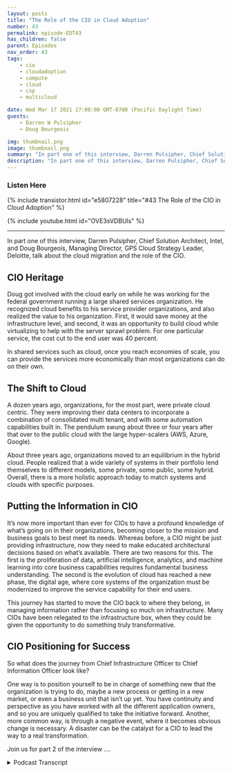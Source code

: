 ```yaml
---
layout: posts
title: "The Role of the CIO in Cloud Adoption"
number: 43
permalink: episode-EDT43
has_children: false
parent: Episodes
nav_order: 43
tags:
    - cio
    - cloudadoption
    - compute
    - cloud
    - csp
    - multicloud

date: Wed Mar 17 2021 17:00:00 GMT-0700 (Pacific Daylight Time)
guests:
    - Darren W Pulsipher
    - Doug Bourgeois

img: thumbnail.png
image: thumbnail.png
summary: "In part one of this interview, Darren Pulsipher, Chief Solution Architect, Intel, and Doug Bourgeois, Managing Director, GPS Cloud Strategy Leader, Deloitte, talk about the cloud migration and the role of the CIO."
description: "In part one of this interview, Darren Pulsipher, Chief Solution Architect, Intel, and Doug Bourgeois, Managing Director, GPS Cloud Strategy Leader, Deloitte, talk about the cloud migration and the role of the CIO."
---
```


<div>
<h3>Listen Here</h3>
{% include transistor.html id="e5807228" title="#43 The Role of the CIO in Cloud Adoption" %}

{% include youtube.html id="OVE3sVDBUls" %}
</div>

---

In part one of this interview, Darren Pulsipher, Chief Solution Architect, Intel, and Doug Bourgeois, Managing Director, GPS Cloud Strategy Leader, Deloitte, talk about the cloud migration and the role of the CIO.

## CIO Heritage

Doug got involved with the cloud early on while he was working for the federal government running a large shared services organization. He recognized cloud benefits to his service provider organizations, and also realized the value to his organization. First, it would save money at the infrastructure level, and second, it was an opportunity to build cloud while virtualizing to help with the server sprawl problem. For one particular service, the cost cut to the end user was 40 percent.

In shared services such as cloud, once you reach economies of scale, you can provide the services more economically than most organizations can do on their own.

## The Shift to Cloud

A dozen years ago, organizations, for the most part, were private cloud centric. They were improving their data centers to incorporate a combination of consolidated multi tenant, and with some automation capabilities built in. The pendulum swung about three or four years after that over to the public cloud with the large hyper-scalers (AWS, Azure, Google).

About three years ago, organizations moved to an equilibrium in the hybrid cloud. People realized that a wide variety of systems in their portfolio lend themselves to different models, some private, some public, some hybrid. Overall, there is a more holistic approach today to match systems and clouds with specific purposes.

## Putting the Information in CIO

It’s now more important than ever for CIOs to have a profound knowledge of what’s going on in their organizations, becoming closer to the mission and business goals to best meet its needs. Whereas before, a CIO might be just providing infrastructure, now they need to make educated architectural decisions based on what’s available. There are two reasons for this. The first is the proliferation of data, artificial intelligence, analytics, and machine learning into core business capabilities requires fundamental business understanding. The second is the evolution of cloud has reached a new phase, the digital age, where core systems of the organization must be modernized to improve the service capability for their end users.

This journey has started to move the CIO back to where they belong, in managing information rather than focusing so much on infrastructure. Many CIOs have been relegated to the infrastructure box, when they could be given the opportunity to do something truly transformative.

## CIO Positioning for Success

So what does the journey from Chief Infrastructure Officer to Chief Information Officer look like?

One way is to position yourself to be in charge of something new that the organization is trying to do, maybe a new process or getting in a new market, or even a business unit that isn’t up yet. You have continuity and perspective as you have worked with all the different application owners, and so you are uniquely qualified to take the initiative forward. Another, more common way, is through a negative event, where it becomes obvious change is necessary. A disaster can be the catalyst for a CIO to lead the way to a real transformation.

Join us for part 2 of the interview ….



<details>
<summary> Podcast Transcript </summary>

<p></p>

</details>
